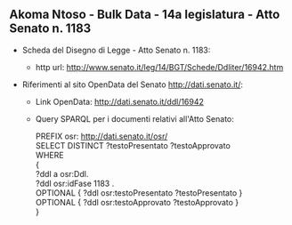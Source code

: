 ## Akoma Ntoso - Bulk Data - 14a legislatura - Atto Senato n. 1183 ##

* Scheda del Disegno di Legge - Atto Senato n. 1183:
	* http url: http://www.senato.it/leg/14/BGT/Schede/Ddliter/16942.htm

* Riferimenti al sito OpenData del Senato http://dati.senato.it/:
	* Link OpenData: http://dati.senato.it/ddl/16942
	* Query SPARQL per i documenti relativi all'Atto Senato:

        PREFIX osr: <http://dati.senato.it/osr/>  
		SELECT DISTINCT ?testoPresentato ?testoApprovato  
		WHERE  
		{  
		    ?ddl a osr:Ddl.  
		    ?ddl osr:idFase 1183 .  
		    OPTIONAL { ?ddl osr:testoPresentato ?testoPresentato }  
		    OPTIONAL { ?ddl osr:testoApprovato ?testoApprovato }  
		}
		